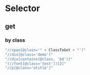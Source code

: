 # Selector

## get

### by class

```c#
"//span[@class='" + ClassToGet + "']"
"//div[@class='demo']"
"//div[contains(@class, 'bd')]"
"(//font[@class='test'])[2]"
"//p[@class='otitle']"

```
